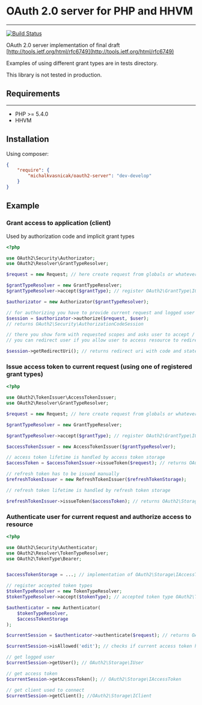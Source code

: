 # OAuth 2.0 server for PHP and HHVM
---

[![Build Status](https://travis-ci.org/michalkvasnicak/oauth2-server.svg?branch=develop)](https://travis-ci.org/michalkvasnicak/oauth2-server)

OAuth 2.0 server implementation of final draft [http://tools.ietf.org/html/rfc6749](http://tools.ietf.org/html/rfc6749)

Examples of using different grant types are in tests directory.

This library is not tested in production.


## Requirements
---

* PHP >= 5.4.0
* HHVM

## Installation

Using composer:

```json
{
    "require": {
        "michalkvasnicak/oauth2-server": "dev-develop"
    }
}
```
## Example

### Grant access to application (client)

Used by authorization code and implicit grant types

```php
<?php

use OAuth2\Security\Authorizator;
use OAuth2\Resolver\GrantTypeResolver;

$request = new Request; // here create request from globals or whatever

$grantTypeResolver = new GrantTypeResolver;
$grantTypeResolver->accept($grantType); // register OAuth2\GrantType\IGrantType or OAuth2\GrantType\IAuthorizationType

$authorizator = new Authorizator($grantTypeResolver);

// for authorizing you have to provide current request and logged user
$session = $authorizator->authorize($request, $user); 
// returns OAuth2\Security\AuthorizationCodeSession

// there you show form with requested scopes and asks user to accept / deny this request
// you can redirect user if you allow user to access resource to redirect uri from auth session

$session->getRedirectUri(); // returns redirect uri with code and state (if state was provided)
```


### Issue access token to current request (using one of registered grant types)

```php
<?php

use OAuth2\TokenIssuer\AccessTokenIssuer;
use OAuth2\Resolver\GrantTypeResolver;

$request = new Request; // here create request from globals or whatever, implement OAuth2\Http\IRequest

$grantTypeResolver = new GrantTypeResolver;

$grantTypeResolver->accept($grantType); // register OAuth2\GrantType\IGrantType 

$accessTokenIssuer = new AccessTokenIssuer($grantTypeResolver);

// access token lifetime is handled by access token storage
$accessToken = $accessTokenIssuer->issueToken($request); // returns OAuth2\Storage\IAccessToken

// refresh token has to be issued manually
$refreshTokenIssuer = new RefreshTokenIssuer($refreshTokenStorage);

// refresh token lifetime is handled by refresh token storage

$refreshTokenIssuer->issueToken($accessToken); // returns OAuth2\Storage\IRefreshToken
```

### Authenticate user for current request and authorize access to resource

```php
<?php

use OAuth2\Security\Authenticator;
use OAuth2\Resolver\TokenTypeResolver;
use OAuth2\TokenType\Bearer;


$accessTokenStorage = ...; // implementation of OAuth2\Storage\IAccessTokenStorage

// register accepted token types
$tokenTypeResolver = new TokenTypeResolver;
$tokenTypeResolver->accept($tokenType); // accepted token type OAuth2\TokenType\ITokenType

$authenticator = new Authenticator(
    $tokenTypeResolver,
    $accessTokenStorage
);

$currentSession = $authenticator->authenticate($request); // returns OAuth2\Security\Session

$currentSession->isAllowed('edit'); // checks if current access token has given scope, returns boolean

// get logged user
$currentSession->getUser(); // OAuth2\Storage\IUser

// get access token
$currentSession->getAccessToken(); // OAuth2\Storage\IAccessToken

// get client used to connect
$currentSession->getClient(); //OAuth2\Storage\IClient
```
